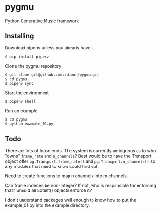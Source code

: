 # pygmu
Python  Generative Music framework

## Installing

Download pipenv unless you already have it

    $ pip install pipenv

Clone the pygmu repository

    $ git clone git@github.com:rdpoor/pygmu.git
    $ cd pygmu
    $ pipenv sync

Start the environment

    $ pipenv shell

Run an example

    $ cd pygmu
    $ python example_01.py

## Todo

There are lots of loose ends. The system is currently ambiguous as to who "owns"
`frame_rate` and `n_channels`?  Best would be to have the Transport object offer
`pg.Transport.frame_rate()` and `pg.Transport.n_channels()` so any modules that
need to know could find out.

Need to create functions to map n channels into m channels.

Can frame indeces be non-integer?  If not, who is responsible for enforcing
that?  Should all Extent() objects enforce it?

I don't understand packages well enough to know how to put the
example_01.py into the example directory.
